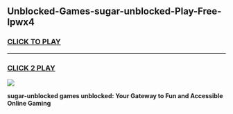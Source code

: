 
## Unblocked-Games-sugar-unblocked-Play-Free-lpwx4
<h3>
<a href="https://premium76.site?title=sugar-unblocked&ref=23A">CLICK TO PLAY</a></h3>
<hr>

<h3>
<a href="https://premium76.site?title=sugar-unblocked&ref=23A">CLICK 2 PLAY</a>
  
</h3>

<a href="https://premium76.site?title=sugar-unblocked&ref=23A"><img src="https://clearcache.store/games.png"></a>


**sugar-unblocked games unblocked: Your Gateway to Fun and Accessible Online Gaming**
